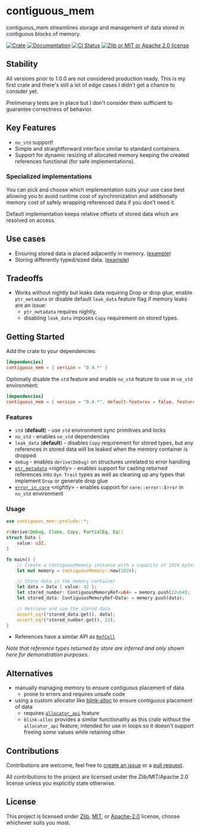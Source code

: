 # contiguous_mem

contiguous_mem streamlines storage and management of data stored in contiguous
blocks of memory.

[![Crate](https://img.shields.io/crates/v/contiguous_mem?style=for-the-badge&logo=docs.rs)](https://crates.io/crates/contiguous_mem)
[![Documentation](https://img.shields.io/docsrs/contiguous-mem?style=for-the-badge&logo=rust)](https://docs.rs/contiguous-mem)
[![CI Status](https://img.shields.io/github/actions/workflow/status/Caellian/contiguous_mem/rust.yml?style=for-the-badge&logo=githubactions&logoColor=%23fff&label=CI)](https://github.com/Caellian/contiguous_mem/actions/workflows/rust.yml)
[![Zlib or MIT or Apache 2.0 license](https://img.shields.io/crates/l/contiguous-mem?style=for-the-badge)](https://github.com/Caellian/contiguous_mem#license)

## Stability

All versions prior to 1.0.0 are not considered production ready. This is my
first crate and there's still a lot of edge cases I didn't get a chance to
consider yet.

Prelimenary tests are in place but I don't consider them sufficient to guarantee
correctness of behavior.

## Key Features

- `no_std` support!
- Simple and straightforward interface similar to standard containers.
- Support for dynamic resizing of allocated memory keeping the created
  references functional (for safe implementations).

### Specialized implementations

You can pick and choose which implementation suits your use case best allowing
you to avoid runtime cost of synchronization and additionally memory cost of
safely wrapping referenced data if you don't need it.

Default implementation keeps relative offsets of stored data which are resolved
on access.

## Use cases

- Ensuring stored data is placed adjacently in memory. ([example](./examples/game_loading.rs))
- Storing differently typed/sized data. ([example](./examples/default_impl.rs))

## Tradeoffs

- Works without nightly but leaks data requiring Drop or drop glue, enable
  `ptr_metadata` or disable default `leak_data` feature flag if memory leaks are
  an issue:
  - `ptr_metadata` requires nightly,
  - disabling `leak_data` imposes `Copy` requirement on stored types.

## Getting Started

Add the crate to your dependencies:

```toml
[dependencies]
contiguous_mem = { version = "0.4.*" }
```

Optionally disable the `std` feature and enable `no_std` feature to use in `no_std` environment:

```toml
[dependencies]
contiguous_mem = { version = "0.4.*", default-features = false, features = ["no_std"] }
```

### Features

- `std` (**default**) - use `std` environment sync primitives and locks
- `no_std` - enables `no_std` dependencies
- `leak_data` (**default**) - disables `Copy` requirement for stored types, but any
  references in stored data will be leaked when the memory container is dropped
- `debug` - enables `derive(Debug)` on structures unrelated to error handling
- [`ptr_metadata`](https://doc.rust-lang.org/beta/unstable-book/library-features/ptr-metadata.html)
  &lt;_nightly_&gt; - enables support for casting returned references into
  `dyn Trait` types as well as cleaning up any types that implement `Drop` or
  generate drop glue
- [`error_in_core`](https://dev-doc.rust-lang.org/stable/unstable-book/library-features/error-in-core.html)
  &lt;_nightly_&gt; - enables support for `core::error::Error` in `no_std`
  environment

### Usage

```rust
use contiguous_mem::prelude::*;

#[derive(Debug, Clone, Copy, PartialEq, Eq)]
struct Data {
    value: u32,
}

fn main() {
    // Create a ContiguousMemory instance with a capacity of 1024 bytes and 1-byte alignment
    let mut memory = ContiguousMemory::new(1024);

    // Store data in the memory container
    let data = Data { value: 42 };
    let stored_number: ContiguousMemoryRef<u64> = memory.push(22u64);
    let stored_data: ContiguousMemoryRef<Data> = memory.push(data);

    // Retrieve and use the stored data
    assert_eq!(*stored_data.get(), data);
    assert_eq!(*stored_number.get(), 22);
}
```

- References have a similar API as
  [`RefCell`](https://doc.rust-lang.org/stable/std/cell/struct.RefCell.html)

<cite>Note that reference types returned by store are inferred and only shown
here for demonstration purposes.</cite>

## Alternatives

- manually managing memory to ensure contiguous placement of data
  - prone to errors and requires unsafe code
- using a custom allocator like
  [blink-alloc](https://crates.io/crates/blink-alloc) to ensure contiguous
  placement of data
  - requires [`allocator_api`](https://doc.rust-lang.org/beta/unstable-book/library-features/allocator-api.html)
    feature
  - `blink-alloc` provides a similar functionality as this crate without the
    `allocator_api` feature; intended for use in loops so it doesn't support
    freeing _some_ values while retaining other

## Contributions

Contributions are welcome, feel free to
[create an issue](https://github.com/Caellian/contiguous_mem/issues) or a
[pull request](https://github.com/Caellian/contiguous_mem/pulls).

All contributions to the project are licensed under the Zlib/MIT/Apache 2.0
license unless you explicitly state otherwise.

## License

This project is licensed under [Zlib](./LICENSE_ZLIB), [MIT](./LICENSE_MIT), or
[Apache-2.0](./LICENSE_APACHE) license, choose whichever suits you most.
